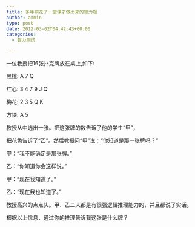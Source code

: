 ```yaml
---
title: 多年前花了一堂课才做出来的智力题
author: admin
type: post
date: 2012-03-02T04:42:43+00:00
categories:
  - 智力测试

---
```

一位教授把16张扑克牌放在桌上,如下:
  
黑桃: A 7 Q
  
红心: 3 4 7 9 J Q
  
梅花: 2 3 5 Q K
  
方块: A 5

<!--more-->
教授从中选出一张。把这张牌的数告诉了他的学生“甲”，
  
把花色告诉了“乙”。然后教授问“甲”说：“你知道是那一张牌吗？”
  
甲：“我不能确定是那张牌。”
  
乙：“你知道你会这样说。”
  
甲：“现在我知道了。”
  
乙：“现在我也知道了。”
  
教授高兴的点点头。甲、乙二人都是有很强逻辑推理能力的，并且都说了实话。
  
根据以上信息，通过你的推理告诉我这张是什么牌？